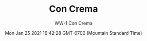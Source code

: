 ---
category: "wall_covering"
date: "Mon Jan 25 2021 16:42:28 GMT-0700 (Mountain Standard Time)"
description: "null"
designer: "Wendy Westlake"
href: "https://www.areaenvironments.com/wendy-westlake"
image_primary: "./img/WW+Con+Crema+Art.jpg"
image_secondary: "./img/WW+Con+Crema+Interior.jpg"
image_thumb: "./img/Wendy+Westlake.png"
manufacturer: "Area Environments"
slug: "/manufacturers/area_environments/wall_covering/con_crema"
subtitle: "WW-1 Con Crema"
tags:
  - "area_environments"
  - "wall_covering"
title: "Con Crema"
---